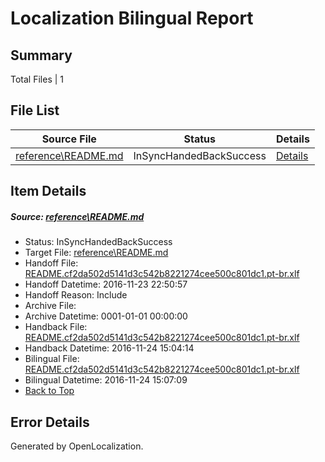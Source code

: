 # <a name='report-top'></a> Localization Bilingual Report

## Summary
 Total Files | 1

## File List
 Source File | Status | Details 
 ----------- | ------ | ------- 
 [reference\README.md](https://github.com/PowerShell/powerShell-Docs/blob/6f2cc23f6fce9c267e793fa8653f292e6a6b98ec/reference/README.md) | InSyncHandedBackSuccess | [Details](#edafde9188cad3b21d0cd2b30cfaaf1bede9b1952174)

## Item Details
##### <a name='edafde9188cad3b21d0cd2b30cfaaf1bede9b1952174'></a> Source: [reference\README.md](https://github.com/PowerShell/powerShell-Docs/blob/6f2cc23f6fce9c267e793fa8653f292e6a6b98ec/reference/README.md)
* Status: InSyncHandedBackSuccess
* Target File: [reference\README.md](https://github.com/PowerShell/powerShell-Docs.pt-br/blob/d8f4971950eaf509492529344e660152b8ca7d92/reference/README.md)
* Handoff File: [README.cf2da502d5141d3c542b8221274cee500c801dc1.pt-br.xlf](https://github.com/PowerShell/powerShell-Docs.handoff/blob/d9da5558c6db5e746520321e99e8631711f24431/ol-handoff/PowerShell/powerShell-Docs.pt-br/live/README.cf2da502d5141d3c542b8221274cee500c801dc1.pt-br.xlf)
* Handoff Datetime: 2016-11-23 22:50:57
* Handoff Reason: Include
* Archive File: 
* Archive Datetime: 0001-01-01 00:00:00
* Handback File: [README.cf2da502d5141d3c542b8221274cee500c801dc1.pt-br.xlf](https://github.com/PowerShell/powerShell-Docs.handback/blob/cf74c675ed29f5a8d1b2dfac1693be2f74e619e0/ol-handback/PowerShell/powerShell-Docs.pt-br/live/README.cf2da502d5141d3c542b8221274cee500c801dc1.pt-br.xlf)
* Handback Datetime: 2016-11-24 15:04:14
* Bilingual File: [README.cf2da502d5141d3c542b8221274cee500c801dc1.pt-br.xlf](https://github.com/PowerShell/powerShell-Docs.handback/blob/cf74c675ed29f5a8d1b2dfac1693be2f74e619e0/ol-handback/PowerShell/powerShell-Docs.pt-br/live/README.cf2da502d5141d3c542b8221274cee500c801dc1.pt-br.xlf)
* Bilingual Datetime: 2016-11-24 15:07:09
* [Back to Top](#report-top)


## Error Details

Generated by OpenLocalization.
